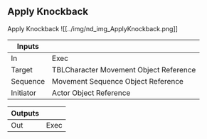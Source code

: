 ## Apply Knockback
Apply Knockback
![[../img/nd_img_ApplyKnockback.png]]

|Inputs||
|--|--|
| In | Exec |
| Target | TBLCharacter Movement Object Reference |
| Sequence | Movement Sequence Object Reference |
| Initiator | Actor Object Reference |

|Outputs||
|--|--|
| Out | Exec |
